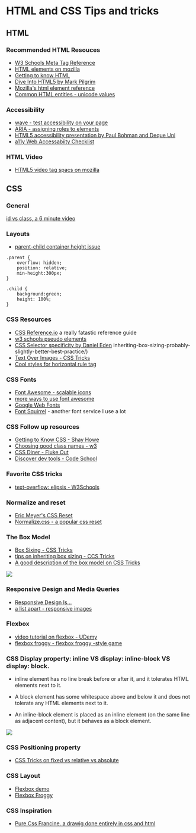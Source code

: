 # HTML and CSS Tips and tricks


## HTML


### Recommended HTML Resouces
- [W3 Schools Meta Tag Reference](https://www.w3schools.com/tags/tag_meta.asp)
- [HTML elements on mozilla](https://developer.mozilla.org/en-US/docs/Web/HTML/Element)
- [Getting to know HTML](https://learn.shayhowe.com/html-css/getting-to-know-html/)
- [Dive Into HTML5 by Mark Pilgrim](http://diveinto.html5doctor.com/)
- [Mozilla's html element reference](https://developer.mozilla.org/en-US/docs/Web/HTML/Element)
- [Common HTML entities - unicode values](https://www.w3.org/wiki/Common_HTML_entities_used_for_typography)

### Accessibility
- [wave - test accessibility on your page](http://wave.webaim.org/)
- [ARIA - assigning roles to elements](https://developer.mozilla.org/en-US/docs/Web/Accessibility/ARIA/ARIA_Techniques)
- [HTML5 accessibility presentation by Paul Bohman and Deque Uni](https://dequeuniversity.com/assets/html/jquery-summit/html5/slides/01-introduction.html)
- [a11y Web Accessabiity Checklist](https://a11yproject.com/checklist)

### HTML Video
- [HTML5 video tag spacs on mozilla](https://developer.mozilla.org/en-US/docs/Web/HTML/Element/video#Examples)


## CSS

### General
[id vs class, a 6 minute video](https://www.youtube.com/watch?v=m-cRRCvW9U4)

### Layouts
- [parent-child container height issue](http://jsbin.com/wedekavohu/edit?html,css,output)
```
.parent {
    overflow: hidden;
    position: relative;
    min-height:300px;
}

.child {
    background:green;
    height: 100%;
}
```

### CSS Resources
- [CSS Reference.io](https://cssreference.io/) a really fatastic reference guide
- [w3 schools pseudo elements](https://www.w3schools.com/css/css_pseudo_elements.asp)
- [CSS Selector specificity by Daniel Eden](https://medium.com/@dte/understanding-css-selector-specificity-a02238a02a59#edc9)
inheriting-box-sizing-probably-slightly-better-best-practice/)
- [Text Over Images - CSS Tricks](https://css-tricks.com/design-considerations-text-images/)
- [Cool styles for horizontal rule tag](https://css-tricks.com/examples/hrs/)

### CSS Fonts
- [Font Awesome - scalable icons](http://fontawesome.io/)
- [more ways to use font awesome](https://fontawesome.com/how-to-use/web-fonts-with-css#basic-use)
- [Google Web Fonts](https://fonts.google.com/)
- [Font Squirrel](https://www.fontsquirrel.com/) - another font service I use a lot

### CSS Follow up resources
- [Getting to Know CSS - Shay Howe](http://learn.shayhowe.com/html-css/getting-to-know-css/)
- [Choosing good class names - w3](https://www.w3.org/QA/Tips/goodclassnames)
- [CSS Diner - Fluke Out](http://flukeout.github.io/)
- [Discover dev tools - Code School](http://discover-devtools.codeschool.com/chapters/1/)

### Favorite CSS tricks
- [text-overflow: elipsis - W3Schools](https://www.w3schools.com/cssref/css3_pr_text-overflow.asp)

### Normalize and reset
- [Eric Meyer's CSS Reset](https://meyerweb.com/eric/tools/css/reset/)
- [Normalize.css - a popular css reset](https://necolas.github.io/normalize.css/)

### The Box Model
- [Box Sixing - CSS Tricks](https://css-tricks.com/box-sizing/)
- [tips on inheriting box sizing - CCS Tricks](https://css-tricks.com/)
- [A good description of the box model on CSS Tricks](https://css-tricks.com/the-css-box-model/)
<img src="https://encrypted-tbn0.gstatic.com/images?q=tbn:ANd9GcQ2vralDYg_TCz8xkA-cgp-I-b7SXAU_do0K_7YCE1yBPn1DNYg">

### Responsive Design and Media Queries
- [Responsive Design Is...](https://responsivedesign.is/)
- [ a list apart - responsive images](http://alistapart.com/article/responsive-images-in-practice)

### Flexbox
- [video tutorial on flexbox - UDemy](https://www.youtube.com/watch?v=k32voqQhODc)
- [flexbox froggy - flexbox froggy -style game](http://flexboxfroggy.com/)


### CSS Display property: inline VS display: inline-block VS display: block.

- inline element has no line break before or after it, and it tolerates HTML elements next to it.

- A block element has some whitespace above and below it and does not tolerate any HTML elements next to it.

- An inline-block element is placed as an inline element (on the same line as adjacent content), but it behaves as a block element.
<img src="https://i.stack.imgur.com/mGTYI.png">

### CSS Positioning property
- [CSS Tricks on fixed vs relative vs absolute](https://css-tricks.com/absolute-relative-fixed-positioining-how-do-they-differ/)

### CSS Layout
- [Flexbox demo](https://css-tricks.com/using-flexbox/)
- [Flexbox Froggy](http://flexboxfroggy.com/)

### CSS Inspiration
- [Pure Css Francine. a drawig done entirely in css and html](https://github.com/cyanharlow/purecss-francine)